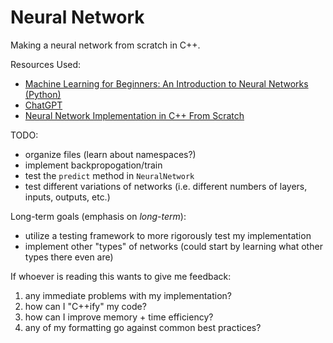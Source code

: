 # Neural Network

Making a neural network from scratch in C++.

Resources Used:

- [Machine Learning for Beginners: An Introduction to Neural Networks (Python)\
](https://victorzhou.com/blog/intro-to-neural-networks/)
- [ChatGPT](https://chat.openai.com/chat)
- [Neural Network Implementation in C++ From Scratch\
](https://www.geeksforgeeks.org/ml-neural-network-implementation-in-c-from-scratch/)

TODO:

- organize files (learn about namespaces?)
- implement backpropogation/train
- test the `predict` method in `NeuralNetwork`
- test different variations of networks 
(i.e. different numbers of layers, inputs, outputs, etc.)

Long-term goals (emphasis on *long-term*):

- utilize a testing framework to more rigorously test my implementation
- implement other "types" of networks
(could start by learning what other types there even are)

If whoever is reading this wants to give me feedback:

1. any immediate problems with my implementation?
2. how can I "C++ify" my code?
3. how can I improve memory + time efficiency?
4. any of my formatting go against common best practices?
